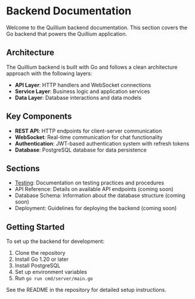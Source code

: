 # Backend Documentation

Welcome to the Quillium backend documentation. This section covers the Go backend that powers the Quillium application.

## Architecture

The Quillium backend is built with Go and follows a clean architecture approach with the following layers:

- **API Layer**: HTTP handlers and WebSocket connections
- **Service Layer**: Business logic and application services
- **Data Layer**: Database interactions and data models

## Key Components

- **REST API**: HTTP endpoints for client-server communication
- **WebSocket**: Real-time communication for chat functionality
- **Authentication**: JWT-based authentication system with refresh tokens
- **Database**: PostgreSQL database for data persistence

## Sections

- [Testing](testing/index.md): Documentation on testing practices and procedures
- API Reference: Details on available API endpoints (coming soon)
- Database Schema: Information about the database structure (coming soon)
- Deployment: Guidelines for deploying the backend (coming soon)

## Getting Started

To set up the backend for development:

1. Clone the repository
2. Install Go 1.20 or later
3. Install PostgreSQL
4. Set up environment variables
5. Run `go run cmd/server/main.go`

See the README in the repository for detailed setup instructions.
